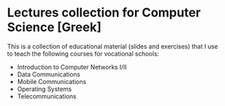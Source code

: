 # Lectures collection for Computer Science [Greek]

This is a collection of educational material (slides and exercises) that I use to teach the following courses for vocational schools: 
- Introduction to Computer Networks I/II 
- Data Communications
- Mobile Communications
- Operating Systems
- Telecommunications
